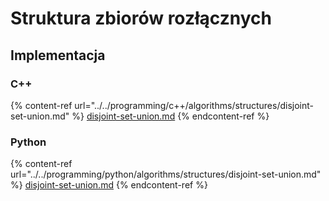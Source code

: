 # Struktura zbiorów rozłącznych

## Implementacja

### C++

{% content-ref url="../../programming/c++/algorithms/structures/disjoint-set-union.md" %}
[disjoint-set-union.md](../../programming/c++/algorithms/structures/disjoint-set-union.md)
{% endcontent-ref %}

### Python

{% content-ref url="../../programming/python/algorithms/structures/disjoint-set-union.md" %}
[disjoint-set-union.md](../../programming/python/algorithms/structures/disjoint-set-union.md)
{% endcontent-ref %}
